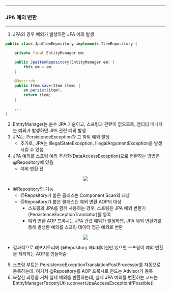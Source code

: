 -----
### JPA 예외 변환
-----
1. JPA의 경우 예외가 발생하면 JPA 예외 발생
```java
public class JpaItemRepository implements ItemRepository {

    private final EntityManager em;

    public JpaItemRepository(EntityManager em) {
        this.em = em;
    }

    @Override
    public Item save(Item item) {
        em.persist(item);
        return item;
    }

    ...
}
```
2. EntityManager는 순수 JPA 기술이고, 스프링과 관련이 없으므로, 엔티티 매니저는 예외가 발생하면 JPA 관련 예외 발생
3. JPA는 PersistenceException과 그 하위 예외 발생
   - 추가로, JPA는 IllegalStateException, IllegalArgumentException을 발생시킬 수 있음
4. JPA 예외를 스프링 예외 추상화(DataAccessException)으로 변환하는 방법은 @Repository에 있음
   - 예외 변환 전
<div align="center">
<img src="https://github.com/user-attachments/assets/50f93fb5-e00f-4d05-8cd1-7abd15e691b2">
</div>

  - @Repository의 기능
    + @Repository가 붙은 클래스는 Component Scan의 대상
    + @Repository가 붙은 클래스는 예외 변환 AOP의 대상
      + 스프링과 JPA를 함께 사용하는 경우, 스프링은 JPA 예외 변환기(PersistenceExceptionTranslator)를 등록
      + 예외 변환 AOP 프록시는 JPA 관련 예외가 발생하면, JPA 예외 변환기를 통해 발생한 예외를 스프링 데이터 접근 예외로 변환
      
<div align="center">
<img src="https://github.com/user-attachments/assets/cc581016-b6fe-45e9-aabd-17f30cacd9d6">
</div>

  - 결과적으로 레포지토리에 @Repository 애너테이션만 있으면 스프링이 예외 변환을 처리하는 AOP를 만들어줌

5. 스프링 부트는 PersistenceExceptionTranslationPostProcessor를 자동으로 등록하는데, 여기서 @Repository를 AOP 프록시로 만드는 Advisor가 등록
6. 복잡한 과정을 거쳐 실제 예외를 반환하는데, 실제 JPA 예외를 변환하는 코드는 EntityManagerFacotryUtils.convertJpaAccessExceptionIfPossible()



